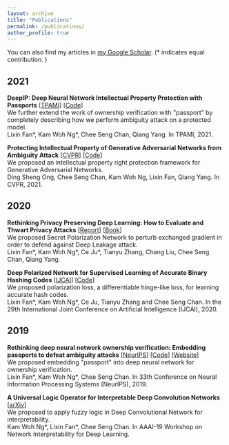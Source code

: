 ```yaml
---
layout: archive
title: "Publications"
permalink: /publications/
author_profile: true
---
```


You can also find my articles in [my Google Scholar](https://scholar.google.com/citations?user=HxEQkLoAAAAJ&hl=en).
(* indicates equal contribution. )

2021
------
**DeepIP: Deep Neural Network Intellectual Property Protection with Passports** \[[TPAMI](https://ieeexplore.ieee.org/document/9454280)\] \[[Code](https://github.com/kamwoh/DeepIPR)\]
<br>We further extend the work of ownership verification with "passport" by completely describing how we perform ambiguity attack on a protected model.
<br>Lixin Fan\*, Kam Woh Ng\*, Chee Seng Chan, Qiang Yang. In TPAMI, 2021.

**Protecting Intellectual Property of Generative Adversarial Networks from Ambiguity Attack** \[[CVPR](https://arxiv.org/abs/2102.04362)\] \[[Code](https://github.com/dingsheng-ong/ipr-gan)\]
<br>We proposed an intellectual property right protection framework for Generative Adversarial Networks.
<br>Ding Sheng Ong, Chee Seng Chan, Kam Woh Ng, Lixin Fan, Qiang Yang. In CVPR, 2021.

2020
------
**Rethinking Privacy Preserving Deep Learning: How to Evaluate and Thwart Privacy Attacks** \[[Report](https://arxiv.org/abs/2006.11601)\] \[[Book](https://www.springer.com/gp/book/9783030630751)\]
<br>We proposed Secret Polarization Network to perturb exchanged gradient in order to defend against Deep Leakage attack.
<br>Lixin Fan\*, Kam Woh Ng\*, Ce Ju\*, Tianyu Zhang, Chang Liu, Chee Seng Chan, Qiang Yang.

**Deep Polarized Network for Supervised Learning of Accurate Binary Hashing Codes** \[[IJCAI](https://www.ijcai.org/Proceedings/2020/0115.pdf)\] \[[Code](https://github.com/kamwoh/DPN)\]
<br>We proposed polarization loss, a differentiable hinge-like loss, for learning accurate hash codes.
<br>Lixin Fan\*, Kam Woh Ng\*, Ce Ju, Tianyu Zhang and Chee Seng Chan. In the 29th International Joint Conference on Artificial Intelligence (IJCAI), 2020.

2019
------
**Rethinking deep neural network ownership verification: Embedding passports to defeat ambiguity attacks** \[[NeurIPS](https://arxiv.org/abs/1909.07830)\] \[[Code](https://github.com/kamwoh/DeepIPR)\] \[[Website](https://kamwoh.github.io/DeepIPR/)\]
<br>We proposed embedding "passport" into deep neural network for ownership verification.
<br>Lixin Fan\*, Kam Woh Ng\*, Chee Seng Chan. In 33th Conference on Neural Information Processing Systems (NeurIPS), 2019.

**A Universal Logic Operator for Interpretable Deep Convolution Networks** \[[arXiv](https://arxiv.org/abs/1901.08551)\]
<br>We proposed to apply fuzzy logic in Deep Convolutional Network for interpretability.
<br>Kam Woh Ng\*, Lixin Fan\*, Chee Seng Chan. In AAAI-19 Workshop on Network Interpretability for Deep Learning.
